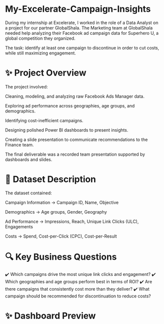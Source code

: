# My-Excelerate-Campaign-Insights
During my internship at Excelerate, I worked in the role of a Data Analyst on a project for our partner GlobalShala. The Marketing team at GlobalShala needed help analyzing their Facebook ad campaign data for Superhero U, a global competition they organized.

The task: identify at least one campaign to discontinue in order to cut costs, while still maximizing engagement.

# ✨ Project Overview
The project involved:

Cleaning, modeling, and analyzing raw Facebook Ads Manager data.

Exploring ad performance across geographies, age groups, and demographics.

Identifying cost-inefficient campaigns.

Designing polished Power BI dashboards to present insights.

Creating a slide presentation to communicate recommendations to the Finance team.

The final deliverable was a recorded team presentation supported by dashboards and slides.

# 📄 Dataset Description
The dataset contained:

Campaign Information → Campaign ID, Name, Objective

Demographics → Age groups, Gender, Geography

Ad Performance → Impressions, Reach, Unique Link Clicks (ULC), Engagements

Costs → Spend, Cost-per-Click (CPC), Cost-per-Result

# 🔍 Key Business Questions
✔️ Which campaigns drive the most unique link clicks and engagement?
✔️ Which geographies and age groups perform best in terms of ROI?
✔️ Are there campaigns that consistently cost more than they deliver?
✔️ What campaign should be recommended for discontinuation to reduce costs?

# ✨ Dashboard Preview
